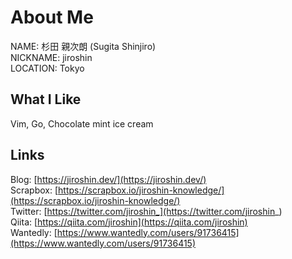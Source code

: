 # About Me
NAME: 杉田 親次朗 (Sugita Shinjiro)  
NICKNAME: jiroshin  
LOCATION: Tokyo

## What I Like
Vim, Go, Chocolate mint ice cream

## Links
Blog: [https://jiroshin.dev/](https://jiroshin.dev/)  
Scrapbox: [https://scrapbox.io/jiroshin-knowledge/](https://scrapbox.io/jiroshin-knowledge/)  
Twitter: [https://twitter.com/jiroshin_](https://twitter.com/jiroshin_)  
Qiita: [https://qiita.com/jiroshin](https://qiita.com/jiroshin)  
Wantedly: [https://www.wantedly.com/users/91736415](https://www.wantedly.com/users/91736415)  
